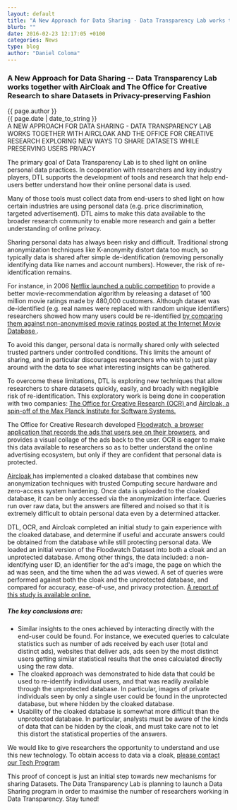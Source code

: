 ```yaml
---
layout: default
title: "A New Approach for Data Sharing - Data Transparency Lab works together with AirCloak and The Office for Creative Research"
blurb: ""
date: 2016-02-23 12:17:05 +0100
categories: News
type: blog
author: "Daniel Coloma"
---
```


<div class="post-container">
<h3>A New Approach for Data Sharing -- Data Transparency Lab works together with AirCloak and The Office for Creative Research to share Datasets in Privacy-preserving Fashion </h3> 

<div class="author">
{{ page.author }}
</div>

<div class="post-date">
{{ page.date | date_to_string }}
</div>



<div class="post-body">

<div class="blurb">
A NEW APPROACH FOR DATA SHARING - DATA TRANSPARENCY LAB WORKS TOGETHER WITH AIRCLOAK AND THE OFFICE FOR CREATIVE RESEARCH EXPLORING NEW WAYS TO SHARE DATASETS WHILE PRESERVING USERS PRIVACY
</div>
 

<p>The primary goal of Data Transparency Lab is to shed light on online personal data practices. In cooperation with researchers and key industry players, DTL supports the development of tools and research that help end-users better understand how their online personal data is used.</p>

<p>Many of those tools must collect data from end-users to shed light on how certain industries are using personal data (e.g. price discrimination, targeted advertisement). DTL aims to make this data available to the broader research community to enable more research and gain a better understanding of online privacy.</p>

<p>Sharing personal data has always been risky and difficult. Traditional strong anonymization techniques like K-anonymity distort data too much, so typically data is shared after simple de-identification (removing personally identifying data like names and account numbers). However, the risk of re-identification remains. </p>

<p>For instance, in 2006 <a href=" http://www.netflixprize.com/"> Netflix launched a public competition</a> to provide a better movie-recommendation algorithm by releasing a dataset of 100 million movie ratings made by 480,000 customers. Although dataset was de-identified (e.g. real names were replaced with random unique identifiers) researchers showed how many users could be re-identified <a href="http://www.cs.utexas.edu/~shmat/shmat_oak08netflix.pdf">by comparing them against non-anonymised movie ratings posted at the Internet Movie Database </a>.</p>

<p>To avoid this danger, personal data is normally shared only with selected trusted partners under controlled conditions. This limits the amount of sharing, and in particular discourages researchers who wish to just play around with the data to see what interesting insights can be gathered.</p>

<p>To overcome these limitations, DTL is exploring new techniques that allow researchers to share datasets quickly, easily, and broadly with negligible risk of re-identification. This exploratory work is being done in cooperation with two companies: <a href="http://ocr.nyc/">The Office for Creative Research (OCR) </a> and <a href="https://aircloak.com/">Aircloak, a spin-off of the Max Planck Institute for Software Systems. </a></p>

<p>The Office for Creative Research developed <a href="https://floodwatch.o-c-r.org/">Floodwatch, a browser application  that records the ads that users see on their browsers</a>, and provides a visual collage of the ads back to the user. OCR is eager to make this data available to researchers so as to better understand the online advertising ecosystem, but only if they are confident that personal data is protected.</p>

<p><a href="https://aircloak.com/">Aircloak </a> has implemented a  cloaked database  that combines new anonymization techniques with trusted Computing secure hardware and zero-access system hardening. Once data is uploaded to the cloaked database, it can be only accessed via the anonymization interface. Queries run over raw data, but the answers are filtered and noised so that it is extremely difficult to obtain personal data even by a determined attacker. </p>

<p>DTL, OCR, and Aircloak completed an initial study to gain experience with the cloaked database, and determine if useful and accurate answers could be obtained from the database while still protecting personal data. We loaded an initial version of the Floodwatch Dataset into both a cloak and an unprotected database. Among other things, the data included: a non-identifying user ID, an identifier for the ad's image, the page on which the ad was seen, and the time when the ad was viewed. A set of queries were performed against both the cloak and the unprotected database, and compared for accuracy, ease-of-use, and privacy protection. <a href="/docs/DTL-Aircloak-Floodwatch-FullReport.pdf">A report of this study is available online. <i class="fa fa-file-pdf-o"></i></a></p>

<h5>The key conclusions are:</h5>
<ul>
 <li><i class="fa fa-caret-right"></i> Similar insights to the ones achieved by interacting directly with the end-user could be found. For instance, we executed queries to calculate statistics such as number of ads received by each user (total and distinct ads), websites that deliver ads, ads seen by the most distinct users getting similar statistical results that the ones calculated directly using the raw data.</li> 

<li><i class="fa fa-caret-right"></i> The cloaked approach was demonstrated to hide data that could be used to re-identify individual users, and that was readily available through the unprotected database. In particular, images of private individuals seen by only a single user could be found in the unprotected database, but where hidden by the cloaked database.</li> 
<li><i class="fa fa-caret-right"></i>
Usability of the cloaked database is somewhat more difficult than the unprotected database. In particular, analysts must be aware of the kinds of data that can be hidden by the cloak, and must take care not to let this distort the statistical properties of the answers. </li>
</ul>

<p>We would like to give researchers the opportunity to understand and use this new technology. To obtain access to data via a cloak, <a class="typeform-share link" href="https://rafagrossbrown1.typeform.com/to/hdJ3Oo" data-mode="1" target="_blank">please contact our Tech Program <i class="fa fa-envelope fa-1x" style="color:#424242;"></i> </a></p>

<p>This proof of concept is just an initial step towards new mechanisms for sharing Datasets. The Data Transparency Lab is planning to launch a Data Sharing program in order to maximise the number of researchers working in Data Transparency. Stay tuned!</p>

 

<!-- close post body -->
</div>
</div>
